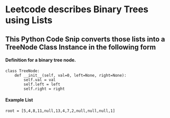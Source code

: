 # Leetcode describes Binary Trees using Lists
## This Python Code Snip converts those lists into a TreeNode Class Instance in the following form

#### Definition for a binary tree node.
    class TreeNode:
        def __init__(self, val=0, left=None, right=None):
            self.val = val
            self.left = left
            self.right = right

#### Example List
    root = [5,4,8,11,null,13,4,7,2,null,null,null,1]